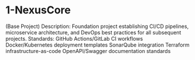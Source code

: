 # 1-NexusCore
(Base Project) Description: Foundation project establishing CI/CD pipelines, microservice architecture, and DevOps best practices for all subsequent projects. Standards: GitHub Actions/GitLab CI workflows Docker/Kubernetes deployment templates SonarQube integration Terraform infrastructure-as-code OpenAPI/Swagger documentation standards
